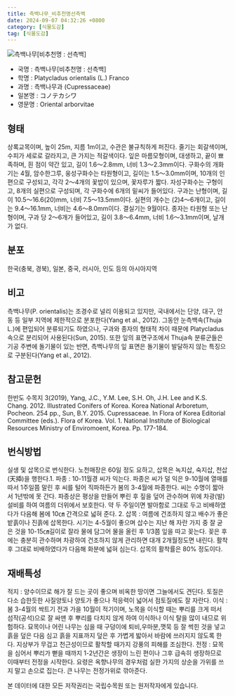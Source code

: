 ```yaml
---
title: 측백나무_비추천명선측백
date: 2024-09-07 04:32:26 +0800
category: [식물도감]
tag: [식물도감]
---
```




![측백나무[비추천명 : 선측백]](/fileUpload/plants/basic/Cupressaceae/Thuja/15029/15029_6_th2.JPG)
- 국명 : 측백나무[비추천명 : 선측백]
- 학명 : Platycladus orientalis (L.) Franco
- 과명 : 측백나무과 (Cupressaceae)
- 일본명 : コノテカシワ
- 영문명 : Oriental arborvitae


## 형태
상록교목이며, 높이 25m, 지름 1m이고, 수관은 불규칙하게 퍼진다. 줄기는 회갈색이며, 수피가 세로로 갈라지고, 큰 가지는 적갈색이다. 잎은 마름모형이며, 대생하고, 끝이 뾰족하며, 흰 점이 약간 있고, 길이 1.6～2.8mm, 너비 1.3～2.3mm이다. 구화수의 개화기는 4월, 암수한그루, 웅성구화수는 타원형이고, 길이는 1.5～3.0mm이며, 10개의 인편으로 구성되고, 각각 2～4개의 꽃밥이 있으며, 꽃자루가 짧다. 자성구화수는 구형이고, 8개의 실편으로 구성되며, 각 구화수에 6개의 밑씨가 들어있다. 구과는 난형이며, 길이 10.5～16.6(20)mm, 너비 7.5～13.5mm이다. 실편의 개수는 (2)4～6개이고, 길이는 9.4～16.1mm, 너비는 4.6～8.0mm이다. 결실기는 9월이다. 종자는 타원형 또는 난형이며, 구과 당 2～6개가 들어있고, 길이 3.8～6.4mm, 너비 1.6～3.1mm이며, 날개가 없다. 
## 분포
한국(충북, 경북), 일본, 중국, 러시아, 인도 등의 아시아지역
## 비고
측백나무(P. orientalis)는 조경수로 널리 이용되고 있지만, 국내에서는 단양, 대구, 안동 등 일부 지역에 제한적으로 분포한다(Yang et al., 2012). 그동안 눈측백속(Thuja L.)에 편입되어 분류되기도 하였으나, 구과와 종자의 형태적 차이 때문에 Platycladus속으로 분리되어 사용된다(Sun, 2015). 또한 잎의 표면구조에서 Thuja속 분류군들은 기공 주변에 돌기물이 있는 반면, 측백나무의 잎 표면은 돌기물이 발달하지 않는 특징으로 구분된다(Yang et al., 2012).
## 참고문헌
한반도 수목지 3(2019), Yang, J.C., Y.M. Lee, S.H. Oh, J.H. Lee and K.S. Chang. 2012. Illustrated Conifers of Korea. Korea National Arboretum, Pocheon. 254 pp., Sun, B.Y. 2015. Cupressaceae. In Flora of Korea Editorial Committee (eds.). Flora of Korea. Vol. 1. National Institute of Biological Resources Ministry of Enviromoent, Korea. Pp. 177-184. 
## 번식방법
실생 및 삽목으로 번식한다. 노천매장은 60일 정도 요하고, 삽목은 녹지삽, 숙지삽, 천삽(天揷)을 행한다.1. 파종 : 10-11월경 씨가 익는다. 파종은 씨가 덜 익은 9-10월에 열매를 따서 1주일쯤 말린 후 씨를 털어 직파하든가 봄의 3-4월에 파종한다. 씨는 수명이 짧아서 1년밖에 못 간다.  파종상은 평상을 만들어 뿌린 후 짚을 덮어 관수하며 위에 차광(발) 설비를 하여 여름의 더위에서 보호한다.  약 두 주일이면 발아함로 그대로 두고 비배하였다가 다음해 봄에 10㎝ 간격으로 넓혀 준다. 2. 삽목 : 여름에 건조하지 않고 배수가 좋은 밭흙이나 진흙에 삽목한다. 시기는 4-5월이 좋으며 삽수는 지난 해 자란 가지 중 잘 굳은 것을 10-15㎝길이로 잘라 물에 담그어 물을 올린 후 1/3쯤 잎을 따고 꽂는다. 꽂은 후에는 충분히 관수하며 차광하여 건조하지 않게 관리하면 대개 2개월정도면 내린다. 활착 후 그대로 비배하였다가 다음해 화분에 넓혀 심는다. 삽목의 활착률은 80% 정도이다.
## 재배특성
적지 : 양수이므로 해가 잘 드는 곳이 좋으며 비옥한 땅이면 그늘에서도 견딘다. 토질은 다소 습한듯한 사질양토나 양토가 좋으나 적응력이 넓어서 점토질에도 잘 자란다. 이식 : 봄 3-4월의 싹트기 전과 가을 10월이 적기이며, 노목을 이식할 때는 뿌리를 크게 떠서 섬작(공석)으로 잘 싸맨 후 뿌리를 다치지 않게 하여 이식하나 이식 탈을 많이 내므로 위험하다. 묘목이나 어린 나무는 심을 때 구덩이에 퇴비,우마분,깻묵 등 잘 썩힌 것을 넣고 흙을 덮은 다음 심고 흙을 지표까지 덮은 후 가볍게 밟아서 바람에 쓰러지지 않도록 한다. 지상부가 무겁고 천근성이므로 활착할 때가지 강풍의 피해를 조심한다. 전정 : 묘목을 심어서 뿌리가 뻗을 때까지 1-2년간은 생장이 느린 편이나 그후 급속히 생장하므로 이때부터 전정을 시작한다. 요령은 옥향나무의 경우처럼 실한 가지의 상순을 가위를 쓰지 말고 손으로 집는다. 큰 나무는 전정가위로 깎아준다. 







본 데이터에 대한 모든 저작권리는 국립수목원 또는 원저작자에게 있습니다.

